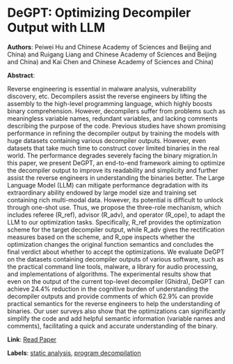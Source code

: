 # DeGPT: Optimizing Decompiler Output with LLM

**Authors**: Peiwei Hu and Chinese Academy of Sciences and Beijing and China) and Ruigang Liang and Chinese Academy of Sciences and Beijing and China) and Kai Chen and Chinese Academy of Sciences and China)

**Abstract**:

Reverse engineering is essential in malware analysis, vulnerability discovery, etc. Decompilers assist the reverse engineers by lifting the assembly to the high-level programming language, which highly boosts binary comprehension. However, decompilers suffer from problems such as meaningless variable names, redundant variables, and lacking comments describing the purpose of the code. Previous studies have shown promising performance in refining the decompiler output by training the models with huge datasets containing various decompiler outputs. However, even datasets that take much time to construct cover limited binaries in the real world. The performance degrades severely facing the binary migration.In this paper, we present DeGPT, an end-to-end framework aiming to optimize the decompiler output to improve its readability and simplicity and further assist the reverse engineers in understanding the binaries better. The Large Language Model (LLM) can mitigate performance degradation with its extraordinary ability endowed by large model size and training set containing rich multi-modal data. However, its potential is difficult to unlock through one-shot use. Thus, we propose the three-role mechanism, which includes referee (R_ref), advisor (R_adv), and operator (R_ope), to adapt the LLM to our optimization tasks. Specifically, R_ref provides the optimization scheme for the target decompiler output, while R_adv gives the rectification measures based on the scheme, and R_ope inspects whether the optimization changes the original function semantics and concludes the final verdict about whether to accept the optimizations. We evaluate DeGPT on the datasets containing decompiler outputs of various software, such as the practical command line tools, malware, a library for audio processing, and implementations of algorithms. The experimental results show that even on the output of the current top-level decompiler (Ghidra), DeGPT can achieve 24.4% reduction in the cognitive burden of understanding the decompiler outputs and provide comments of which 62.9% can provide practical semantics for the reverse engineers to help the understanding of binaries. Our user surveys also show that the optimizations can significantly simplify the code and add helpful semantic information (variable names and comments), facilitating a quick and accurate understanding of the binary.

**Link**: [Read Paper](https://www.ndss-symposium.org/ndss-paper/degpt-optimizing-decompiler-output-with-llm)

**Labels**: [static analysis](../../labels/static_analysis.md), [program decompilation](../../labels/program_decompilation.md)
